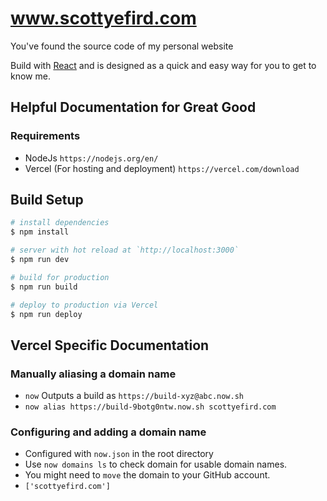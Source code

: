 # www.scottyefird.com

You've found the source code of my personal website

Build with [React](https://reactjs.org/) and is designed as a quick and easy way for you to get to know me.

## Helpful Documentation for Great Good

### Requirements

- NodeJs `https://nodejs.org/en/`
- Vercel (For hosting and deployment) `https://vercel.com/download`

## Build Setup

```bash
# install dependencies
$ npm install

# server with hot reload at `http://localhost:3000`
$ npm run dev

# build for production
$ npm run build

# deploy to production via Vercel
$ npm run deploy
```

## Vercel Specific Documentation

### Manually aliasing a domain name

- `now` Outputs a build as `https://build-xyz@abc.now.sh`
- `now alias https://build-9botg0ntw.now.sh scottyefird.com`

### Configuring and adding a domain name

- Configured with `now.json` in the root directory
- Use `now domains ls` to check domain for usable domain names.
- You might need to `move` the domain to your GitHub account.
- `['scottyefird.com']`
